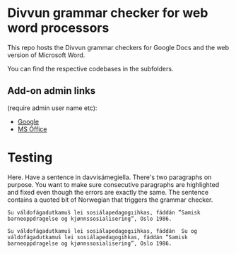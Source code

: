 # Divvun grammar checker for web word processors

This repo hosts the Divvun grammar checkers for Google Docs and the web version of Microsoft Word.

You can find the respective codebases in the subfolders.

## Add-on admin links

(require admin user name etc):

- [Google](https://console.cloud.google.com/apis/dashboard?project=divvun-gapps-grammar-checker)
- [MS Office](https://partner.microsoft.com/nb-no/dashboard/office/products/c280f9cf-93a4-4916-b322-f6d3c13d955a/overview)


# Testing

Here. Have a sentence in davvisámegiella. There's two paragraphs on purpose. You want to make sure consecutive paragraphs are highlighted and fixed even though the errors are exactly the same. The sentence contains a quoted bit of Norwegian that triggers the grammar checker. 

```
Su váldofágadutkamuš lei sosiálapedagogıihkas, fáddán ”Samisk barneoppdragelse og kjønnssosialisering”, Oslo 1986. 

Su váldofágadutkamuš lei sosiálapedagogıihkas, fáddán  Su og váldofágadutkamuš lei sosiálapedagogihkas, fáddán ”Samisk barneoppdragelse og kjønnssosialisering”, Oslo 1986. 
```

